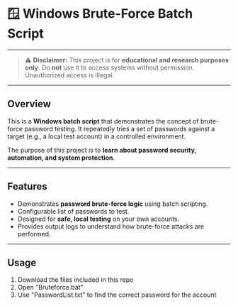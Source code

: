 # 🪟 Windows Brute-Force Batch Script

---

> ⚠️ **Disclaimer:** This project is for **educational and research purposes only**. Do **not** use it to access systems without permission. Unauthorized access is illegal.

---

## Overview

This is a **Windows batch script** that demonstrates the concept of brute-force password testing. It repeatedly tries a set of passwords against a target (e.g., a local test account) in a controlled environment.  

The purpose of this project is to **learn about password security, automation, and system protection**.

---

## Features

- Demonstrates **password brute-force logic** using batch scripting.
- Configurable list of passwords to test.
- Designed for **safe, local testing** on your own accounts.
- Provides output logs to understand how brute-force attacks are performed.

---

## Usage

1. Download the files included in this repo
2. Open "Bruteforce.bat"
3. Use "PasswordList.txt" to find the correct password for the account

